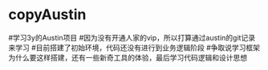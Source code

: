 # copyAustin
#学习3y的Austin项目
#因为没有开通人家的vip，所以打算通过austin的git记录来学习
#目前搭建了初始环境，代码还没有进行到业务逻辑阶段
#争取说学习框架为什么要这样搭建，还有一些新奇工具的体验，最后学习代码逻辑和设计思想
